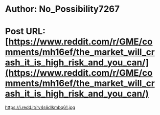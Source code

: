# Author: No_Possibility7267
# Post URL: [https://www.reddit.com/r/GME/comments/mh16ef/the_market_will_crash_it_is_high_risk_and_you_can/](https://www.reddit.com/r/GME/comments/mh16ef/the_market_will_crash_it_is_high_risk_and_you_can/)


https://i.redd.it/rv4s6dlkmbq61.jpg